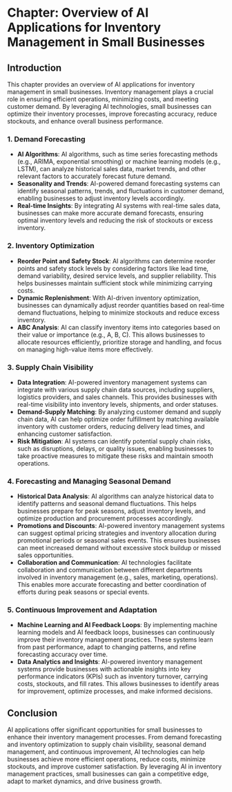 Chapter: Overview of AI Applications for Inventory Management in Small Businesses
=================================================================================

Introduction
------------

This chapter provides an overview of AI applications for inventory management in small businesses. Inventory management plays a crucial role in ensuring efficient operations, minimizing costs, and meeting customer demand. By leveraging AI technologies, small businesses can optimize their inventory processes, improve forecasting accuracy, reduce stockouts, and enhance overall business performance.

### 1. Demand Forecasting

* **AI Algorithms**: AI algorithms, such as time series forecasting methods (e.g., ARIMA, exponential smoothing) or machine learning models (e.g., LSTM), can analyze historical sales data, market trends, and other relevant factors to accurately forecast future demand.
* **Seasonality and Trends**: AI-powered demand forecasting systems can identify seasonal patterns, trends, and fluctuations in customer demand, enabling businesses to adjust inventory levels accordingly.
* **Real-time Insights**: By integrating AI systems with real-time sales data, businesses can make more accurate demand forecasts, ensuring optimal inventory levels and reducing the risk of stockouts or excess inventory.

### 2. Inventory Optimization

* **Reorder Point and Safety Stock**: AI algorithms can determine reorder points and safety stock levels by considering factors like lead time, demand variability, desired service levels, and supplier reliability. This helps businesses maintain sufficient stock while minimizing carrying costs.
* **Dynamic Replenishment**: With AI-driven inventory optimization, businesses can dynamically adjust reorder quantities based on real-time demand fluctuations, helping to minimize stockouts and reduce excess inventory.
* **ABC Analysis**: AI can classify inventory items into categories based on their value or importance (e.g., A, B, C). This allows businesses to allocate resources efficiently, prioritize storage and handling, and focus on managing high-value items more effectively.

### 3. Supply Chain Visibility

* **Data Integration**: AI-powered inventory management systems can integrate with various supply chain data sources, including suppliers, logistics providers, and sales channels. This provides businesses with real-time visibility into inventory levels, shipments, and order statuses.
* **Demand-Supply Matching**: By analyzing customer demand and supply chain data, AI can help optimize order fulfillment by matching available inventory with customer orders, reducing delivery lead times, and enhancing customer satisfaction.
* **Risk Mitigation**: AI systems can identify potential supply chain risks, such as disruptions, delays, or quality issues, enabling businesses to take proactive measures to mitigate these risks and maintain smooth operations.

### 4. Forecasting and Managing Seasonal Demand

* **Historical Data Analysis**: AI algorithms can analyze historical data to identify patterns and seasonal demand fluctuations. This helps businesses prepare for peak seasons, adjust inventory levels, and optimize production and procurement processes accordingly.
* **Promotions and Discounts**: AI-powered inventory management systems can suggest optimal pricing strategies and inventory allocation during promotional periods or seasonal sales events. This ensures businesses can meet increased demand without excessive stock buildup or missed sales opportunities.
* **Collaboration and Communication**: AI technologies facilitate collaboration and communication between different departments involved in inventory management (e.g., sales, marketing, operations). This enables more accurate forecasting and better coordination of efforts during peak seasons or special events.

### 5. Continuous Improvement and Adaptation

* **Machine Learning and AI Feedback Loops**: By implementing machine learning models and AI feedback loops, businesses can continuously improve their inventory management practices. These systems learn from past performance, adapt to changing patterns, and refine forecasting accuracy over time.
* **Data Analytics and Insights**: AI-powered inventory management systems provide businesses with actionable insights into key performance indicators (KPIs) such as inventory turnover, carrying costs, stockouts, and fill rates. This allows businesses to identify areas for improvement, optimize processes, and make informed decisions.

Conclusion
----------

AI applications offer significant opportunities for small businesses to enhance their inventory management processes. From demand forecasting and inventory optimization to supply chain visibility, seasonal demand management, and continuous improvement, AI technologies can help businesses achieve more efficient operations, reduce costs, minimize stockouts, and improve customer satisfaction. By leveraging AI in inventory management practices, small businesses can gain a competitive edge, adapt to market dynamics, and drive business growth.
